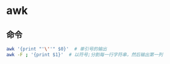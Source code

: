 # awk

## 命令

```bash
awk '{print "'\''" $0}'  # 单引号的输出
awk -F ; '{print $1}'  # 以符号;分割每一行字符串，然后输出第一列
```

